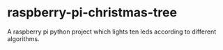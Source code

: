 # raspberry-pi-christmas-tree
A raspberry pi python project which lights ten leds according to different algorithms.
